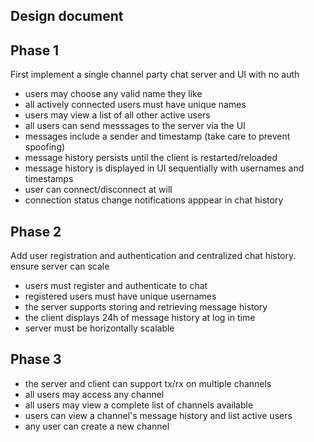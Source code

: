 ## Design document

## Phase 1

First implement a single channel party chat server and UI with no auth

* users may choose any valid name they like
* all actively connected users must have unique names
* users may view a list of all other active users
* all users can send messsages to the server via the UI
* messages include a sender and timestamp (take care to prevent spoofing)
* message history persists until the client is restarted/reloaded
* message history is displayed in UI sequentially with usernames and timestamps
* user can connect/disconnect at will
* connection status change notifications apppear in chat history

## Phase 2

Add user registration and authentication and centralized chat history. ensure server can scale

* users must register and authenticate to chat
* registered users must have unique usernames
* the server supports storing and retrieving message history
* the client displays 24h of message history at log in time
* server must be horizontally scalable

## Phase 3

* the server and client can support tx/rx on multiple channels
* all users may access any channel
* all users may view a complete list of channels available
* users can view a channel's message history and list active users
* any user can create a new channel




